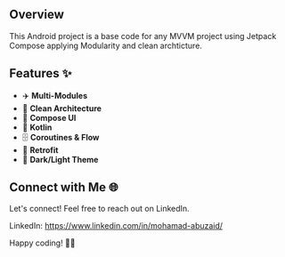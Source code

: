 ## Overview
 
This Android project is a base code for any MVVM project using Jetpack Compose applying Modularity and clean archticture.

## Features ✨

- ✈️ **Multi-Modules**
- 🥇 **Clean Architecture** 
- 🎨 **Compose UI** 
- 🚀 **Kotlin** 
- 🗄️ **Coroutines & Flow**
- 🚀 **Retrofit**
- 🌙 **Dark/Light Theme**   
 

## Connect with Me 🌐

Let's connect! Feel free to reach out on LinkedIn.

LinkedIn: https://www.linkedin.com/in/mohamad-abuzaid/

Happy coding! 🚀✨
